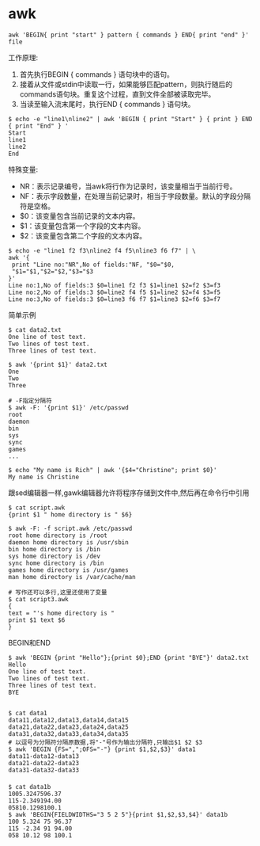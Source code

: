 # awk

```shell
awk 'BEGIN{ print "start" } pattern { commands } END{ print "end" }' file
```

工作原理:
1. 首先执行BEGIN { commands } 语句块中的语句。
2. 接着从文件或stdin中读取一行，如果能够匹配pattern，则执行随后的commands语句块。重复这个过程，直到文件全部被读取完毕。
3. 当读至输入流末尾时，执行END { commands } 语句块。

```shell
$ echo -e "line1\nline2" | awk 'BEGIN { print "Start" } { print } END { print "End" } '
Start
line1
line2
End
```

特殊变量:
- NR：表示记录编号，当awk将行作为记录时，该变量相当于当前行号。
- NF：表示字段数量，在处理当前记录时，相当于字段数量。默认的字段分隔符是空格。
- $0：该变量包含当前记录的文本内容。
- $1：该变量包含第一个字段的文本内容。
- $2：该变量包含第二个字段的文本内容。

```shell
$ echo -e "line1 f2 f3\nline2 f4 f5\nline3 f6 f7" | \
awk '{
 print "Line no:"NR",No of fields:"NF, "$0="$0,
 "$1="$1,"$2="$2,"$3="$3
}'
Line no:1,No of fields:3 $0=line1 f2 f3 $1=line1 $2=f2 $3=f3
Line no:2,No of fields:3 $0=line2 f4 f5 $1=line2 $2=f4 $3=f5
Line no:3,No of fields:3 $0=line3 f6 f7 $1=line3 $2=f6 $3=f7 
```

简单示例
```shell
$ cat data2.txt
One line of test text.
Two lines of test text.
Three lines of test text.

$ awk '{print $1}' data2.txt
One
Two
Three

# -F指定分隔符
$ awk -F: '{print $1}' /etc/passwd
root
daemon
bin
sys
sync
games
...

$ echo "My name is Rich" | awk '{$4="Christine"; print $0}' 
My name is Christine
```

跟sed编辑器一样,gawk编辑器允许将程序存储到文件中,然后再在命令行中引用
```shell
$ cat script.awk
{print $1 " home directory is " $6}

$ awk -F: -f script.awk /etc/passwd
root home directory is /root
daemon home directory is /usr/sbin
bin home directory is /bin
sys home directory is /dev
sync home directory is /bin
games home directory is /usr/games
man home directory is /var/cache/man

# 写作还可以多行,这里还使用了变量
$ cat script3.awk
{
text = "'s home directory is " 
print $1 text $6
}

```

BEGIN和END
```shell
$ awk 'BEGIN {print "Hello"};{print $0};END {print "BYE"}' data2.txt 
Hello
One line of test text.
Two lines of test text.
Three lines of test text.
BYE


$ cat data1
data11,data12,data13,data14,data15
data21,data22,data23,data24,data25
data31,data32,data33,data34,data35
# 以逗号为分隔符分隔原数据,将"-"号作为输出分隔符,只输出$1 $2 $3
$ awk 'BEGIN {FS=",";OFS="-"} {print $1,$2,$3}' data1
data11-data12-data13
data21-data22-data23
data31-data32-data33
```

#### 
```shell
$ cat data1b
1005.3247596.37
115-2.349194.00
05810.1298100.1
$ awk 'BEGIN{FIELDWIDTHS="3 5 2 5"}{print $1,$2,$3,$4}' data1b 
100 5.324 75 96.37
115 -2.34 91 94.00 
058 10.12 98 100.1
```
